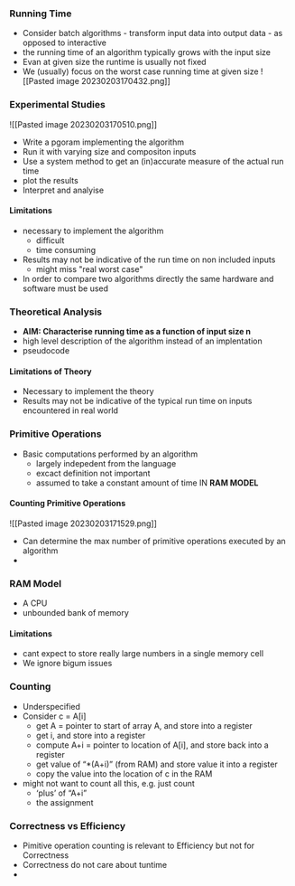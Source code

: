 ### Running Time 
- Consider batch algorithms - transform input data into output data - as opposed to interactive
- the running time of an algorithm typically grows with the input size
- Evan at given size the runtime is usually not fixed
- We (usually) focus on the worst case running time at given size
![[Pasted image 20230203170432.png]]

### Experimental Studies

![[Pasted image 20230203170510.png]]

- Write a pgoram implementing the algorithm
- Run it with varying size and compositon inputs
- Use a system method to get an (in)accurate measure of the actual run time
- plot the results
- Interpret and analyise 

#### Limitations

- necessary to implement the algorithm
	- difficult
	- time consuming
- Results may not be indicative of the run time on non included inputs
	- might miss "real worst case"
- In order to compare two algorithms directly the same hardware and software must be used 




### Theoretical Analysis
- **AIM: Characterise running time as a function of input size n** 
- high level description of the algorithm instead of an implentation 
- pseudocode 

#### Limitations of Theory

- Necessary to implement the theory
- Results may not be indicative of the typical run time on inputs encountered in real world

### Primitive Operations 

- Basic computations performed by an algorithm
	- largely indepedent from the language
	- excact definition not important
	- assumed to take a constant amount of time IN **RAM MODEL**

#### Counting Primitive Operations 
![[Pasted image 20230203171529.png]]

- Can determine the max number of primitive operations executed by an algorithm
- 

### RAM Model

- A CPU
- unbounded bank of memory 

#### Limitations 
- cant expect to store really large numbers in a single memory cell
- We ignore bigum issues

### Counting 

- Underspecified 
- Consider c = A[i]
	- get A = pointer to start of array A, and store into a  register  
	-  get i, and store into a register  
	- compute A+i = pointer to location of A[i], and store  back into a register  
	- get value of “*(A+i)” (from RAM) and store value it  into a register  
	- copy the value into the location of c in the RAM
- might not want to count all this, e.g. just count  
	- ‘plus’ of “A+i”  
	- the assignment

### Correctness vs Efficiency 

- Pimitive operation counting is relevant to Efficiency but not for Correctness
- Correctness do not care about tuntime 
- 